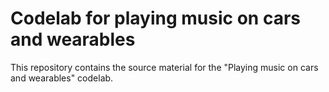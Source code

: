 # Codelab for playing music on cars and wearables

This repository contains the source material for the "Playing music on cars and
wearables" codelab.
